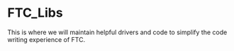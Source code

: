FTC_Libs
========

This is where we will maintain helpful drivers and code to simplify the code writing experience of FTC.
